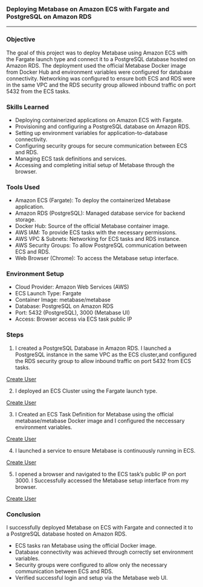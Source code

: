 ### Deploying Metabase on Amazon ECS with Fargate and PostgreSQL on Amazon RDS
---

### Objective
The goal of this project was to deploy Metabase using Amazon ECS with the Fargate launch type and connect it to a PostgreSQL database hosted on Amazon RDS. The deployment used the official Metabase Docker image from Docker Hub and environment variables were configured for database connectivity. Networking was configured to ensure both ECS and RDS were in the same VPC and the RDS security group allowed inbound traffic on port 5432 from the ECS tasks.

### Skills Learned
- Deploying containerized applications on Amazon ECS with Fargate.
- Provisioning and configuring a PostgreSQL database on Amazon RDS.
- Setting up environment variables for application-to-database connectivity.
- Configuring security groups for secure communication between ECS and RDS.
- Managing ECS task definitions and services.
- Accessing and completing initial setup of Metabase through the browser.

### Tools Used
- Amazon ECS (Fargate): To deploy the containerized Metabase application.
- Amazon RDS (PostgreSQL): Managed database service for backend storage.
- Docker Hub: Source of the official Metabase container image.
- AWS IAM: To provide ECS tasks with the necessary permissions.
- AWS VPC & Subnets: Networking for ECS tasks and RDS instance.
- AWS Security Groups: To allow PostgreSQL communication between ECS and RDS.
- Web Browser (Chrome): To access the Metabase setup interface.

### Environment Setup
- Cloud Provider: Amazon Web Services (AWS)
- ECS Launch Type: Fargate
- Container Image: metabase/metabase
- Database: PostgreSQL on Amazon RDS
- Port: 5432 (PostgreSQL), 3000 (Metabase UI)
- Access: Browser access via ECS task public IP

### Steps
1. I created a PostgreSQL Database in Amazon RDS. I launched a PostgreSQL instance in the same VPC as the ECS cluster,and configured the RDS security group to allow inbound traffic on port 5432 from ECS tasks.

  [Create User](./screenshots/image1.png)

2. I deployed an ECS Cluster using the Fargate launch type.

  [Create User](./screenshots/image2.png)

3. I Created an ECS Task Definition for Metabase using the official metabase/metabase Docker image and I configured the neccessary environment variables.

  [Create User](./screenshots/image3.png)

4. I launched a service to ensure Metabase is continuously running in ECS.

  [Create User](./screenshots/image4.png)

5. I opened a browser and navigated to the ECS task’s public IP on port 3000. I Successfully accessed the Metabase setup interface from my browser.

  [Create User](./screenshots/image5.png)

  ### Conclusion 
I successfully deployed Metabase on ECS with Fargate and connected it to a PostgreSQL database hosted on Amazon RDS.
- ECS tasks ran Metabase using the official Docker image.
- Database connectivity was achieved through correctly set environment variables.
- Security groups were configured to allow only the necessary communication between ECS and RDS.
- Verified successful login and setup via the Metabase web UI.
